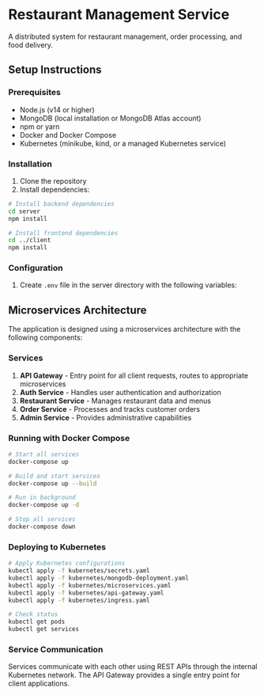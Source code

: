 # Restaurant Management Service

A distributed system for restaurant management, order processing, and food delivery.

## Setup Instructions

### Prerequisites
- Node.js (v14 or higher)
- MongoDB (local installation or MongoDB Atlas account)
- npm or yarn
- Docker and Docker Compose
- Kubernetes (minikube, kind, or a managed Kubernetes service)

### Installation

1. Clone the repository
2. Install dependencies:
```bash
# Install backend dependencies
cd server
npm install

# Install frontend dependencies
cd ../client
npm install
```

### Configuration

1. Create `.env` file in the server directory with the following variables:

## Microservices Architecture

The application is designed using a microservices architecture with the following components:

### Services

1. **API Gateway** - Entry point for all client requests, routes to appropriate microservices
2. **Auth Service** - Handles user authentication and authorization
3. **Restaurant Service** - Manages restaurant data and menus
4. **Order Service** - Processes and tracks customer orders
5. **Admin Service** - Provides administrative capabilities

### Running with Docker Compose

```bash
# Start all services
docker-compose up

# Build and start services
docker-compose up --build

# Run in background
docker-compose up -d

# Stop all services
docker-compose down
```

### Deploying to Kubernetes

```bash
# Apply Kubernetes configurations
kubectl apply -f kubernetes/secrets.yaml
kubectl apply -f kubernetes/mongodb-deployment.yaml
kubectl apply -f kubernetes/microservices.yaml
kubectl apply -f kubernetes/api-gateway.yaml
kubectl apply -f kubernetes/ingress.yaml

# Check status
kubectl get pods
kubectl get services
```

### Service Communication

Services communicate with each other using REST APIs through the internal Kubernetes network. The API Gateway provides a single entry point for client applications.
